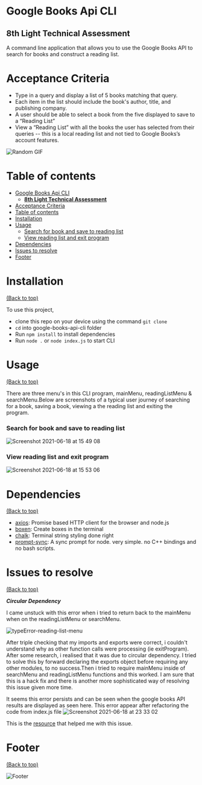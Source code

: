 # Google Books Api CLI
**8th Light Technical Assessment**
---
A command line application that allows you to use the Google Books API to search for books and construct a reading list.

# Acceptance Criteria
* Type in a query and display a list of 5 books matching that query.
* Each item in the list should include the book's author, title, and publishing company.
* A user should be able to select a book from the five displayed to save to a “Reading List”
* View a “Reading List” with all the books the user has selected from their queries -- this is a local reading list and not tied to Google Books’s account features.

![Random GIF](https://media.giphy.com/media/ZVik7pBtu9dNS/giphy.gif)

# Table of contents
- [Google Books Api CLI](#google-books-api-cli)
  - [**8th Light Technical Assessment**](#8th-light-technical-assessment)
- [Acceptance Criteria](#acceptance-criteria)
- [Table of contents](#table-of-contents)
- [Installation](#installation)
- [Usage](#usage)
    - [Search for book and save to reading list](#search-for-book-and-save-to-reading-list)
    - [View reading list and exit program](#view-reading-list-and-exit-program)
- [Dependencies](#dependencies)
- [Issues to resolve](#issues-to-resolve)
- [Footer](#footer)

# Installation
[(Back to top)](#table-of-contents)

To use this project,
- clone this repo on your device using the command `git clone`
- `cd` into google-books-api-cli folder
- Run `npm install` to install dependencies
- Run `node .` or `node index.js` to start CLI

# Usage
[(Back to top)](#table-of-contents)

There are three menu's in this CLI program, mainMenu, readingListMenu & searchMenu.Below are screenshots of a typical user journey of searching for a book, saving a book, viewing a the reading list and exiting the program.

### Search for book and save to reading list

![Screenshot 2021-06-18 at 15 49 08](https://user-images.githubusercontent.com/69358550/122579365-bf451680-d04c-11eb-9885-146b9fa65c05.png)

### View reading list and exit program
![Screenshot 2021-06-18 at 15 53 06](https://user-images.githubusercontent.com/69358550/122579906-50b48880-d04d-11eb-9ab6-0371c783f100.png)

# Dependencies
[(Back to top)](#table-of-contents)
- [axios](https://www.npmjs.com/package/axios):
Promise based HTTP client for the browser and node.js
- [boxen](https://www.npmjs.com/package/boxen): Create boxes in the terminal
- [chalk](https://www.npmjs.com/package/chalk#256-and-truecolor-color-support): Terminal string styling done right
- [prompt-sync](https://www.npmjs.com/package/prompt-sync): A sync prompt for node. very simple. no C++ bindings and no bash scripts.

# Issues to resolve
[(Back to top)](#table-of-contents)

***Circular Dependency***

I came unstuck with this error when i tried to return back to the mainMenu when on the readingListMenu or searchMenu.

![typeError-reading-list-menu](https://user-images.githubusercontent.com/69358550/122571047-39bd6880-d044-11eb-877b-bec2ff9e2750.jpg)

After triple checking that my imports and exports were correct, i couldn't understand why as other function calls were processing (ie exitProgram). After some research, i realised that it was due to circular dependency.
I tried to solve this by forward declaring the exports object before requiring any other modules, to no success.Then i tried to require mainMenu inside of searchMenu and readingListMenu functions and this worked. I am sure that this is a hack fix and there is another more sophisticated way of resolving this issue given more time.

It seems this error persists and can be seen when the google books API results are displayed as seen here. This error appear after refactoring the code from index.js file ![Screenshot 2021-06-18 at 23 33 02](https://user-images.githubusercontent.com/69358550/122621469-8da06f80-d08d-11eb-9d4d-eb153ccc12a3.png)


This is the [resource](https://stackoverflow.com/questions/10869276/how-to-deal-with-cyclic-dependencies-in-node-js) that helped me with this issue.
# Footer
[(Back to top)](#table-of-contents)

![Footer](https://github.com/navendu-pottekkat/awesome-readme/blob/master/fooooooter.png)

